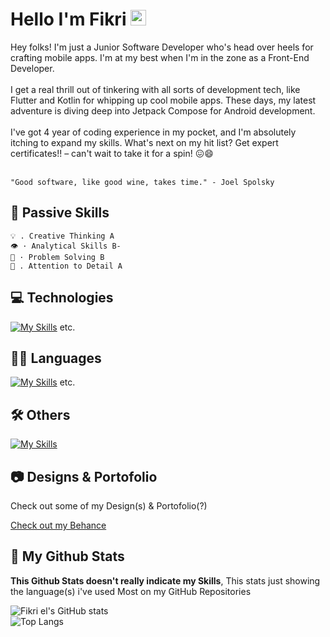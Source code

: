 <h1 align="start">Hello I'm Fikri <a href="https://www.gautamkrishnar.com/"><img src="https://media.giphy.com/media/hvRJCLFzcasrR4ia7z/giphy.gif" width="25px"></a></h1>
Hey folks! I'm just a Junior Software Developer who's head over heels for crafting mobile apps. I'm at my best when I'm in the zone as a Front-End Developer.<br><br>I get a real thrill out of tinkering with all sorts of development tech, like Flutter and Kotlin for whipping up cool mobile apps. These days, my latest adventure is diving deep into Jetpack Compose for Android development.<br><br>I've got 4 year of coding experience in my pocket, and I'm absolutely itching to expand my skills. What's next on my hit list? Get expert certificates!! – can't wait to take it for a spin! 😖😄<br><br>


```"Good software, like good wine, takes time." - Joel Spolsky```


## 🧠  Passive Skills
```
💡 . Creative Thinking A
👁 · Analytical Skills B-
🤔 · Problem Solving B
🧩 . Attention to Detail A
```
## 💻 Technologies
[![My Skills](https://skillicons.dev/icons?i=postman,firebase,flutter,vscode,bootstrap,androidstudio,github,stackoverflow,arduino)](https://skillicons.dev)  etc.

## 👨‍💻 Languages
[![My Skills](https://skillicons.dev/icons?i=dart,kotlin,java,html,css)](https://skillicons.dev)  etc.

## 🛠 Others
[![My Skills](https://skillicons.dev/icons?i=photoshop,xd,figma)](https://skillicons.dev)


## 📷  Designs & Portofolio
Check out some of my Design(s) & Portofolio(?)

<a href="https://www.behance.net/fikrigg">
Check out my Behance
</a><br>


## 🚀  My Github Stats
**This Github Stats doesn't really indicate my Skills**, This stats just showing the language(s) i've used Most on my GitHub Repositories

![Fikri el's GitHub stats](https://github-readme-stats.vercel.app/api/?username=fikriel1231&show_icons=true&title_color=fff&icon_color=79ff97&text_color=9f9f9f&bg_color=151515) <br>
![Top Langs](https://github-readme-stats.vercel.app/api/top-langs/?username=fikriel1231&layout=compact&show_icons=true&title_color=fff&icon_color=79ff97&text_color=9f9f9f&bg_color=151515)
